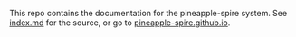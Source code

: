 This repo contains the documentation for the pineapple-spire system. See [index.md](index.md) for the source, or go to [pineapple-spire.github.io](https://pineapple-spire.github.io).
